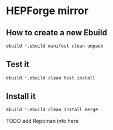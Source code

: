 # HEPForge mirror

## How to create a new Ebuild

```bash
ebuild *.ebuild manifest clean unpack
```

## Test it

```bash
ebuild *.ebuild clean test install
```

## Install it

```bash
ebuild *.ebuild clean install merge
```

TODO add Repoman info here
